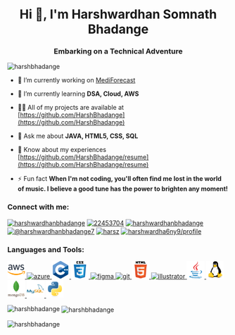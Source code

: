 <h1 align="center">Hi 👋, I'm Harshwardhan Somnath Bhadange</h1>
<h3 align="center">Embarking on a Technical Adventure</h3>

<p align="left"> <img src="https://komarev.com/ghpvc/?username=harshbhadange&label=Profile%20views&color=0e75b6&style=flat" alt="harshbhadange" /> </p>

- 🔭 I’m currently working on [MediForecast](https://github.com/HarshBhadange/MediForecast)

- 🌱 I’m currently learning **DSA, Cloud, AWS**

- 👨‍💻 All of my projects are available at [https://github.com/HarshBhadange](https://github.com/HarshBhadange)

- 💬 Ask me about **JAVA, HTML5, CSS, SQL**

- 📄 Know about my experiences [https://github.com/HarshBhadange/resume](https://github.com/HarshBhadange/resume)

- ⚡ Fun fact **When I'm not coding, you'll often find me lost in the world of music. I believe a good tune has the power to brighten any moment!**

<h3 align="left">Connect with me:</h3>
<p align="left">
<a href="https://linkedin.com/in/harshwardhanbhadange" target="blank"><img align="center" src="https://raw.githubusercontent.com/rahuldkjain/github-profile-readme-generator/master/src/images/icons/Social/linked-in-alt.svg" alt="harshwardhanbhadange" height="30" width="40" /></a>
<a href="https://stackoverflow.com/users/22453704" target="blank"><img align="center" src="https://raw.githubusercontent.com/rahuldkjain/github-profile-readme-generator/master/src/images/icons/Social/stack-overflow.svg" alt="22453704" height="30" width="40" /></a>
<a href="https://kaggle.com/harshwardhanbhadange" target="blank"><img align="center" src="https://raw.githubusercontent.com/rahuldkjain/github-profile-readme-generator/master/src/images/icons/Social/kaggle.svg" alt="harshwardhanbhadange" height="30" width="40" /></a>
<a href="https://medium.com/@harshwardhanbhadange7" target="blank"><img align="center" src="https://raw.githubusercontent.com/rahuldkjain/github-profile-readme-generator/master/src/images/icons/Social/medium.svg" alt="@harshwardhanbhadange7" height="30" width="40" /></a>
<a href="https://www.leetcode.com/harsz" target="blank"><img align="center" src="https://raw.githubusercontent.com/rahuldkjain/github-profile-readme-generator/master/src/images/icons/Social/leet-code.svg" alt="harsz" height="30" width="40" /></a>
<a href="https://auth.geeksforgeeks.org/user/harshwardha6ny9/profile" target="blank"><img align="center" src="https://raw.githubusercontent.com/rahuldkjain/github-profile-readme-generator/master/src/images/icons/Social/geeks-for-geeks.svg" alt="harshwardha6ny9/profile" height="30" width="40" /></a>
</p>

<h3 align="left">Languages and Tools:</h3>
<p align="left"> <a href="https://aws.amazon.com" target="_blank" rel="noreferrer"> <img src="https://raw.githubusercontent.com/devicons/devicon/master/icons/amazonwebservices/amazonwebservices-original-wordmark.svg" alt="aws" width="40" height="40"/> </a> <a href="https://azure.microsoft.com/en-in/" target="_blank" rel="noreferrer"> <img src="https://www.vectorlogo.zone/logos/microsoft_azure/microsoft_azure-icon.svg" alt="azure" width="40" height="40"/> </a> <a href="https://www.w3schools.com/cpp/" target="_blank" rel="noreferrer"> <img src="https://raw.githubusercontent.com/devicons/devicon/master/icons/cplusplus/cplusplus-original.svg" alt="cplusplus" width="40" height="40"/> </a> <a href="https://www.w3schools.com/css/" target="_blank" rel="noreferrer"> <img src="https://raw.githubusercontent.com/devicons/devicon/master/icons/css3/css3-original-wordmark.svg" alt="css3" width="40" height="40"/> </a> <a href="https://www.figma.com/" target="_blank" rel="noreferrer"> <img src="https://www.vectorlogo.zone/logos/figma/figma-icon.svg" alt="figma" width="40" height="40"/> </a> <a href="https://git-scm.com/" target="_blank" rel="noreferrer"> <img src="https://www.vectorlogo.zone/logos/git-scm/git-scm-icon.svg" alt="git" width="40" height="40"/> </a> <a href="https://www.w3.org/html/" target="_blank" rel="noreferrer"> <img src="https://raw.githubusercontent.com/devicons/devicon/master/icons/html5/html5-original-wordmark.svg" alt="html5" width="40" height="40"/> </a> <a href="https://www.adobe.com/in/products/illustrator.html" target="_blank" rel="noreferrer"> <img src="https://www.vectorlogo.zone/logos/adobe_illustrator/adobe_illustrator-icon.svg" alt="illustrator" width="40" height="40"/> </a> <a href="https://www.java.com" target="_blank" rel="noreferrer"> <img src="https://raw.githubusercontent.com/devicons/devicon/master/icons/java/java-original.svg" alt="java" width="40" height="40"/> </a> <a href="https://www.linux.org/" target="_blank" rel="noreferrer"> <img src="https://raw.githubusercontent.com/devicons/devicon/master/icons/linux/linux-original.svg" alt="linux" width="40" height="40"/> </a> <a href="https://www.mongodb.com/" target="_blank" rel="noreferrer"> <img src="https://raw.githubusercontent.com/devicons/devicon/master/icons/mongodb/mongodb-original-wordmark.svg" alt="mongodb" width="40" height="40"/> </a> <a href="https://www.mysql.com/" target="_blank" rel="noreferrer"> <img src="https://raw.githubusercontent.com/devicons/devicon/master/icons/mysql/mysql-original-wordmark.svg" alt="mysql" width="40" height="40"/> </a> <a href="https://www.python.org" target="_blank" rel="noreferrer"> <img src="https://raw.githubusercontent.com/devicons/devicon/master/icons/python/python-original.svg" alt="python" width="40" height="40"/> </a> </p>

<p><img align="left" src="https://github-readme-stats.vercel.app/api/top-langs?username=harshbhadange&show_icons=true&locale=en&layout=compact" alt="harshbhadange" /></p>

<p>&nbsp;<img align="center" src="https://github-readme-stats.vercel.app/api?username=harshbhadange&show_icons=true&locale=en" alt="harshbhadange" /></p>

<p><img align="center" src="https://github-readme-streak-stats.herokuapp.com/?user=harshbhadange&" alt="harshbhadange" /></p>

